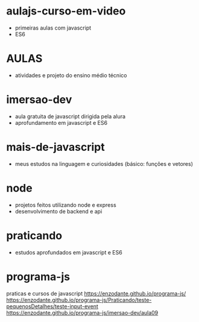 # aulajs-curso-em-video
- primeiras aulas com javascript
- ES6

# AULAS
- atividades e projeto do ensino médio técnico

# imersao-dev
- aula gratuita de javascript dirigida pela alura
- aprofundamento em javascript e ES6

# mais-de-javascript
- meus estudos na linguagem e curiosidades (básico: funções e vetores)

# node
- projetos feitos utilizando node e express
- desenvolvimento de backend e api

# praticando
- estudos aprofundados em javascript e ES6

# programa-js
 praticas e cursos de javascript
https://enzodante.github.io/programa-js/<br>
https://enzodante.github.io/programa-js/Praticando/teste-pequenosDetalhes/teste-input-event <br>
https://enzodante.github.io/programa-js/imersao-dev/aula09
